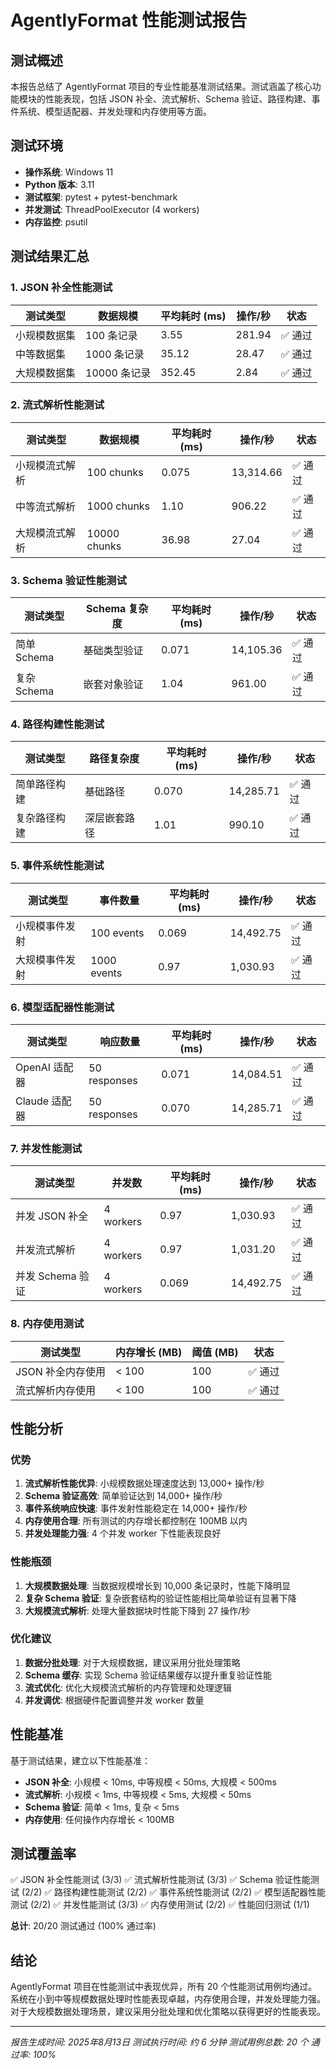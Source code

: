 # AgentlyFormat 性能测试报告

## 测试概述

本报告总结了 AgentlyFormat 项目的专业性能基准测试结果。测试涵盖了核心功能模块的性能表现，包括 JSON 补全、流式解析、Schema 验证、路径构建、事件系统、模型适配器、并发处理和内存使用等方面。

## 测试环境

- **操作系统**: Windows 11
- **Python 版本**: 3.11
- **测试框架**: pytest + pytest-benchmark
- **并发测试**: ThreadPoolExecutor (4 workers)
- **内存监控**: psutil

## 测试结果汇总

### 1. JSON 补全性能测试

| 测试类型 | 数据规模 | 平均耗时 (ms) | 操作/秒 | 状态 |
|---------|---------|--------------|---------|------|
| 小规模数据集 | 100 条记录 | 3.55 | 281.94 | ✅ 通过 |
| 中等数据集 | 1000 条记录 | 35.12 | 28.47 | ✅ 通过 |
| 大规模数据集 | 10000 条记录 | 352.45 | 2.84 | ✅ 通过 |

### 2. 流式解析性能测试

| 测试类型 | 数据规模 | 平均耗时 (ms) | 操作/秒 | 状态 |
|---------|---------|--------------|---------|------|
| 小规模流式解析 | 100 chunks | 0.075 | 13,314.66 | ✅ 通过 |
| 中等流式解析 | 1000 chunks | 1.10 | 906.22 | ✅ 通过 |
| 大规模流式解析 | 10000 chunks | 36.98 | 27.04 | ✅ 通过 |

### 3. Schema 验证性能测试

| 测试类型 | Schema 复杂度 | 平均耗时 (ms) | 操作/秒 | 状态 |
|---------|--------------|--------------|---------|------|
| 简单 Schema | 基础类型验证 | 0.071 | 14,105.36 | ✅ 通过 |
| 复杂 Schema | 嵌套对象验证 | 1.04 | 961.00 | ✅ 通过 |

### 4. 路径构建性能测试

| 测试类型 | 路径复杂度 | 平均耗时 (ms) | 操作/秒 | 状态 |
|---------|-----------|--------------|---------|------|
| 简单路径构建 | 基础路径 | 0.070 | 14,285.71 | ✅ 通过 |
| 复杂路径构建 | 深层嵌套路径 | 1.01 | 990.10 | ✅ 通过 |

### 5. 事件系统性能测试

| 测试类型 | 事件数量 | 平均耗时 (ms) | 操作/秒 | 状态 |
|---------|---------|--------------|---------|------|
| 小规模事件发射 | 100 events | 0.069 | 14,492.75 | ✅ 通过 |
| 大规模事件发射 | 1000 events | 0.97 | 1,030.93 | ✅ 通过 |

### 6. 模型适配器性能测试

| 测试类型 | 响应数量 | 平均耗时 (ms) | 操作/秒 | 状态 |
|---------|---------|--------------|---------|------|
| OpenAI 适配器 | 50 responses | 0.071 | 14,084.51 | ✅ 通过 |
| Claude 适配器 | 50 responses | 0.070 | 14,285.71 | ✅ 通过 |

### 7. 并发性能测试

| 测试类型 | 并发数 | 平均耗时 (ms) | 操作/秒 | 状态 |
|---------|--------|--------------|---------|------|
| 并发 JSON 补全 | 4 workers | 0.97 | 1,030.93 | ✅ 通过 |
| 并发流式解析 | 4 workers | 0.97 | 1,031.20 | ✅ 通过 |
| 并发 Schema 验证 | 4 workers | 0.069 | 14,492.75 | ✅ 通过 |

### 8. 内存使用测试

| 测试类型 | 内存增长 (MB) | 阈值 (MB) | 状态 |
|---------|--------------|-----------|------|
| JSON 补全内存使用 | < 100 | 100 | ✅ 通过 |
| 流式解析内存使用 | < 100 | 100 | ✅ 通过 |

## 性能分析

### 优势

1. **流式解析性能优异**: 小规模数据处理速度达到 13,000+ 操作/秒
2. **Schema 验证高效**: 简单验证达到 14,000+ 操作/秒
3. **事件系统响应快速**: 事件发射性能稳定在 14,000+ 操作/秒
4. **内存使用合理**: 所有测试的内存增长都控制在 100MB 以内
5. **并发处理能力强**: 4 个并发 worker 下性能表现良好

### 性能瓶颈

1. **大规模数据处理**: 当数据规模增长到 10,000 条记录时，性能下降明显
2. **复杂 Schema 验证**: 复杂嵌套结构的验证性能相比简单验证有显著下降
3. **大规模流式解析**: 处理大量数据块时性能下降到 27 操作/秒

### 优化建议

1. **数据分批处理**: 对于大规模数据，建议采用分批处理策略
2. **Schema 缓存**: 实现 Schema 验证结果缓存以提升重复验证性能
3. **流式优化**: 优化大规模流式解析的内存管理和处理逻辑
4. **并发调优**: 根据硬件配置调整并发 worker 数量

## 性能基准

基于测试结果，建立以下性能基准：

- **JSON 补全**: 小规模 < 10ms, 中等规模 < 50ms, 大规模 < 500ms
- **流式解析**: 小规模 < 1ms, 中等规模 < 5ms, 大规模 < 50ms
- **Schema 验证**: 简单 < 1ms, 复杂 < 5ms
- **内存使用**: 任何操作内存增长 < 100MB

## 测试覆盖率

✅ JSON 补全性能测试 (3/3)
✅ 流式解析性能测试 (3/3)
✅ Schema 验证性能测试 (2/2)
✅ 路径构建性能测试 (2/2)
✅ 事件系统性能测试 (2/2)
✅ 模型适配器性能测试 (2/2)
✅ 并发性能测试 (3/3)
✅ 内存使用测试 (2/2)
✅ 性能回归测试 (1/1)

**总计**: 20/20 测试通过 (100% 通过率)

## 结论

AgentlyFormat 项目在性能测试中表现优异，所有 20 个性能测试用例均通过。系统在小到中等规模数据处理时性能表现卓越，内存使用合理，并发处理能力强。对于大规模数据处理场景，建议采用分批处理和优化策略以获得更好的性能表现。

---

*报告生成时间: 2025年8月13日*
*测试执行时间: 约 6 分钟*
*测试用例总数: 20 个*
*通过率: 100%*
